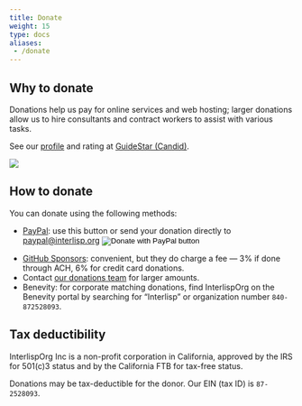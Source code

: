 ```yaml
---
title: Donate
weight: 15
type: docs
aliases:
 - /donate
---
```


## Why to donate

Donations help us pay for online services and web hosting; larger donations allow us to hire consultants and contract workers
to assist with various tasks.

See our [profile](https://www.guidestar.org/profile/shared/31fad8e3-de97-4d71-9401-b896bf085498) and rating at [GuideStar (Candid)](https://www.guidestar.org).

<a href="https://www.guidestar.org/profile/shared/31fad8e3-de97-4d71-9401-b896bf085498" target="_blank"><img src="https://widgets.guidestar.org/TransparencySeal/10019973" /></a>

## How to donate

You can donate using the following methods:

- <form action="https://www.paypal.com/donate" method="post" target="_top">
	<p>
		<a href="https://www.paypal.com/donate/?hosted_button_id=MCHS5GWLVYLUY">PayPal</a>: use this button or send your donation directly to <a href="mailto:paypal@interlisp.org">paypal@interlisp.org</a>
		<input type="hidden" name="hosted_button_id" value="X69XCWJ6SJKUG" />
		<input type="image" src="https://www.paypalobjects.com/en_US/i/btn/btn_donate_LG.gif" border="0" name="submit" title="PayPal - The safer, easier way to pay online!" alt="Donate with PayPal button" />
		<img alt="" border="0" src="https://www.paypal.com/en_US/i/scr/pixel.gif" width="1" height="1" />
	</p>
  </form>
- [GitHub Sponsors](https://github.com/sponsors/Interlisp): convenient, but they do charge a fee — 3% if done through ACH, 6% for credit card donations.
- Contact [our donations team](mailto:finance@interlisp.org) for larger amounts.
- Benevity: for corporate matching donations, find InterlispOrg on the Benevity portal by searching for “Interlisp” or 
  organization number `840-872528093`.

## Tax deductibility

InterlispOrg Inc is a non-profit corporation in California, approved by the IRS for 501(c)3 status
and by the California FTB for tax-free status.

Donations may be tax-deductible for the donor.  Our EIN (tax ID) is `87-2528093`.
